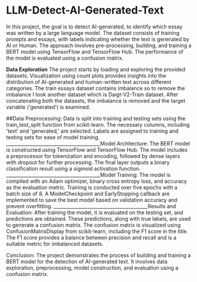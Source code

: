 # LLM-Detect-AI-Generated-Text
In this project, the goal is to detect AI-generated, to identify which essay was written by a large language model. The dataset consists of training prompts and essays, with labels indicating whether the text is generated by AI or Human. The approach involves pre-processing, building, and training a BERT model using TensorFlow and TensorFlow Hub. The performance of the model is evaluated using a confusion matrix.

**Data Exploration**
The project starts by loading and exploring the provided datasets. Visualization using count plots provides insights into the distribution of AI-generated and human-written text across different categories. The train essays dataset contains imbalance so to remove the imbalance I took another dataset which is Daigt-V2-Train dataset. After concatenating both the datasets, the imbalance is removed and the target variable ('generated') is examined.

##Data Preprocessing:
Data is split into training and testing sets using the train_test_split function from scikit-learn. The necessary columns, including 'text' and 'generated,' are selected. Labels are assigned to training and testing sets for ease of model training.
________________________________________Model Architecture:
The BERT model is constructed using TensorFlow and TensorFlow Hub. The model includes a preprocessor for tokenization and encoding, followed by dense layers with dropout for further processing. The final layer outputs a binary classification result using a sigmoid activation function.
________________________________________Model Training:
The model is compiled with an Adam optimizer, binary cross entropy loss, and accuracy as the evaluation metric. Training is conducted over five epochs with a batch size of 8. A ModelCheckpoint and EarlyStopping callback are implemented to save the best model based on validation accuracy and prevent overfitting.
________________________________________Results and Evaluation:
After training the model, it is evaluated on the testing set, and predictions are obtained. These predictions, along with true labels, are used to generate a confusion matrix. The confusion matrix is visualized using ConfusionMatrixDisplay from scikit-learn, including the F1 score in the title. The F1 score provides a balance between precision and recall and is a suitable metric for imbalanced datasets.
 	
 	
Conclusion:
The project demonstrates the process of building and training a BERT model for the detection of AI-generated text. It involves data exploration, preprocessing, model construction, and evaluation using a confusion matrix. 

